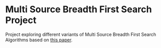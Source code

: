 # Multi Source Breadth First Search Project
Project exploring different variants of Multi Source Breadth First Search Algorithms based on [this paper](https://db.in.tum.de/~kaufmann/papers/msbfs.pdf). 